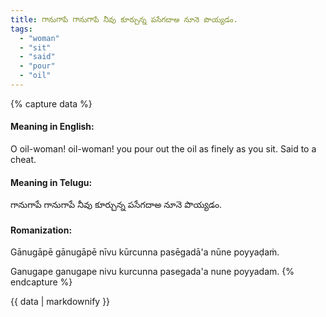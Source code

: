 ```yaml
---
title: గానుగాపే గానుగాపే నీవు కూర్చున్న పసేగదాఅ నూనె పొయ్యడం.
tags:
  - "woman"
  - "sit"
  - "said"
  - "pour"
  - "oil"
---
```


{% capture data %}
#### Meaning in English:
O oil-woman! oil-woman! you pour out the oil as finely as you sit.
Said to a cheat.

#### Meaning in Telugu:
గానుగాపే గానుగాపే నీవు కూర్చున్న పసేగదాఅ నూనె పొయ్యడం.

#### Romanization:
Gānugāpē gānugāpē nīvu kūrcunna pasēgadā'a nūne poyyaḍaṁ.

Ganugape ganugape nivu kurcunna pasegada'a nune poyyadam.
{% endcapture %}

{{ data | markdownify }}

